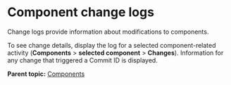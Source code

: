# Component change logs

Change logs provide information about modifications to components.

To see change details, display the log for a selected component-related activity \(**Components** \> **selected component** \> **Changes**\). Information for any change that triggered a Commit ID is displayed.

**Parent topic:** [Components](../topics/comp_ch.md)

